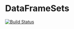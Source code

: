 # DataFrameSets

[![Build Status](https://travis-ci.org/rcnlee/DataFrameSets.jl.svg?branch=master)](https://travis-ci.org/rcnlee/DataFrameSets.jl)
